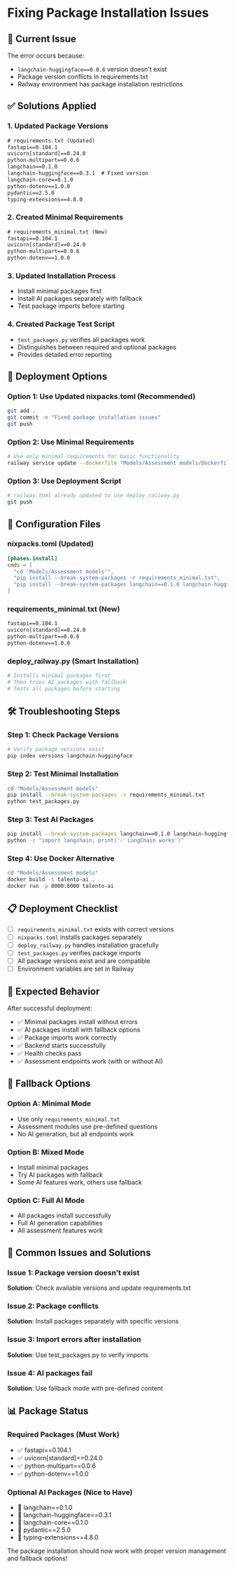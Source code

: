 # Fixing Package Installation Issues

## 🚨 **Current Issue**

The error occurs because:
- `langchain-huggingface==0.0.6` version doesn't exist
- Package version conflicts in requirements.txt
- Railway environment has package installation restrictions

## ✅ **Solutions Applied**

### **1. Updated Package Versions**
```txt
# requirements.txt (Updated)
fastapi==0.104.1
uvicorn[standard]==0.24.0
python-multipart==0.0.6
langchain==0.1.0
langchain-huggingface==0.3.1  # Fixed version
langchain-core==0.1.0
python-dotenv==1.0.0
pydantic==2.5.0
typing-extensions==4.8.0
```

### **2. Created Minimal Requirements**
```txt
# requirements_minimal.txt (New)
fastapi==0.104.1
uvicorn[standard]==0.24.0
python-multipart==0.0.6
python-dotenv==1.0.0
```

### **3. Updated Installation Process**
- Install minimal packages first
- Install AI packages separately with fallback
- Test package imports before starting

### **4. Created Package Test Script**
- `test_packages.py` verifies all packages work
- Distinguishes between required and optional packages
- Provides detailed error reporting

## 🚀 **Deployment Options**

### **Option 1: Use Updated nixpacks.toml (Recommended)**
```bash
git add .
git commit -m "Fixed package installation issues"
git push
```

### **Option 2: Use Minimal Requirements**
```bash
# Use only minimal requirements for basic functionality
railway service update --dockerfile "Models/Assessment models/Dockerfile"
```

### **Option 3: Use Deployment Script**
```bash
# railway.toml already updated to use deploy_railway.py
git push
```

## 🔧 **Configuration Files**

### **nixpacks.toml** (Updated)
```toml
[phases.install]
cmds = [
  "cd 'Models/Assessment models'",
  "pip install --break-system-packages -r requirements_minimal.txt",
  "pip install --break-system-packages langchain==0.1.0 langchain-huggingface==0.3.1 langchain-core==0.1.0 pydantic==2.5.0 typing-extensions==4.8.0"
]
```

### **requirements_minimal.txt** (New)
```txt
fastapi==0.104.1
uvicorn[standard]==0.24.0
python-multipart==0.0.6
python-dotenv==1.0.0
```

### **deploy_railway.py** (Smart Installation)
```python
# Installs minimal packages first
# Then tries AI packages with fallback
# Tests all packages before starting
```

## 🛠️ **Troubleshooting Steps**

### **Step 1: Check Package Versions**
```bash
# Verify package versions exist
pip index versions langchain-huggingface
```

### **Step 2: Test Minimal Installation**
```bash
cd "Models/Assessment models"
pip install --break-system-packages -r requirements_minimal.txt
python test_packages.py
```

### **Step 3: Test AI Packages**
```bash
pip install --break-system-packages langchain==0.1.0 langchain-huggingface==0.3.1
python -c "import langchain; print('✅ LangChain works')"
```

### **Step 4: Use Docker Alternative**
```bash
cd "Models/Assessment models"
docker build -t talento-ai .
docker run -p 8000:8000 talento-ai
```

## 📋 **Deployment Checklist**

- [ ] `requirements_minimal.txt` exists with correct versions
- [ ] `nixpacks.toml` installs packages separately
- [ ] `deploy_railway.py` handles installation gracefully
- [ ] `test_packages.py` verifies package imports
- [ ] All package versions exist and are compatible
- [ ] Environment variables are set in Railway

## 🎯 **Expected Behavior**

After successful deployment:
- ✅ Minimal packages install without errors
- ✅ AI packages install with fallback options
- ✅ Package imports work correctly
- ✅ Backend starts successfully
- ✅ Health checks pass
- ✅ Assessment endpoints work (with or without AI)

## 🔄 **Fallback Options**

### **Option A: Minimal Mode**
- Use only `requirements_minimal.txt`
- Assessment modules use pre-defined questions
- No AI generation, but all endpoints work

### **Option B: Mixed Mode**
- Install minimal packages
- Try AI packages with fallback
- Some AI features work, others use fallback

### **Option C: Full AI Mode**
- All packages install successfully
- Full AI generation capabilities
- All assessment features work

## 🚨 **Common Issues and Solutions**

### **Issue 1: Package version doesn't exist**
**Solution**: Check available versions and update requirements.txt

### **Issue 2: Package conflicts**
**Solution**: Install packages separately with specific versions

### **Issue 3: Import errors after installation**
**Solution**: Use test_packages.py to verify imports

### **Issue 4: AI packages fail**
**Solution**: Use fallback mode with pre-defined content

## 📊 **Package Status**

### **Required Packages** (Must Work)
- ✅ fastapi==0.104.1
- ✅ uvicorn[standard]==0.24.0
- ✅ python-multipart==0.0.6
- ✅ python-dotenv==1.0.0

### **Optional AI Packages** (Nice to Have)
- 🤖 langchain==0.1.0
- 🤖 langchain-huggingface==0.3.1
- 🤖 langchain-core==0.1.0
- 🤖 pydantic==2.5.0
- 🤖 typing-extensions==4.8.0

The package installation should now work with proper version management and fallback options! 